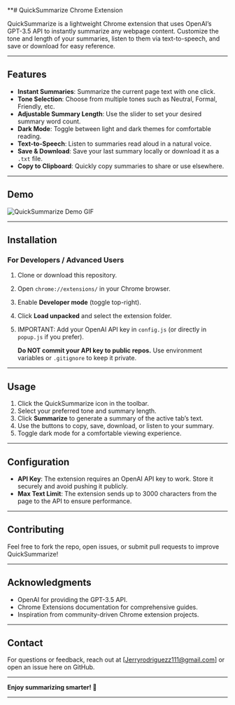 **# QuickSummarize Chrome Extension

QuickSummarize is a lightweight Chrome extension that uses OpenAI’s GPT-3.5 API to instantly summarize any webpage content. Customize the tone and length of your summaries, listen to them via text-to-speech, and save or download for easy reference.

---

## Features

- **Instant Summaries**: Summarize the current page text with one click.
- **Tone Selection**: Choose from multiple tones such as Neutral, Formal, Friendly, etc.
- **Adjustable Summary Length**: Use the slider to set your desired summary word count.
- **Dark Mode**: Toggle between light and dark themes for comfortable reading.
- **Text-to-Speech**: Listen to summaries read aloud in a natural voice.
- **Save & Download**: Save your last summary locally or download it as a `.txt` file.
- **Copy to Clipboard**: Quickly copy summaries to share or use elsewhere.

---

## Demo

![QuickSummarize Demo GIF](link-to-demo-gif-if-any)

---

## Installation

### For Developers / Advanced Users

1. Clone or download this repository.
2. Open `chrome://extensions/` in your Chrome browser.
3. Enable **Developer mode** (toggle top-right).
4. Click **Load unpacked** and select the extension folder.
5. IMPORTANT: Add your OpenAI API key in `config.js` (or directly in `popup.js` if you prefer).
   
   **Do NOT commit your API key to public repos.** Use environment variables or `.gitignore` to keep it private.

---

## Usage

1. Click the QuickSummarize icon in the toolbar.
2. Select your preferred tone and summary length.
3. Click **Summarize** to generate a summary of the active tab’s text.
4. Use the buttons to copy, save, download, or listen to your summary.
5. Toggle dark mode for a comfortable viewing experience.

---

## Configuration

- **API Key**: The extension requires an OpenAI API key to work. Store it securely and avoid pushing it publicly.
- **Max Text Limit**: The extension sends up to 3000 characters from the page to the API to ensure performance.

---

## Contributing

Feel free to fork the repo, open issues, or submit pull requests to improve QuickSummarize!

---

## Acknowledgments

- OpenAI for providing the GPT-3.5 API.
- Chrome Extensions documentation for comprehensive guides.
- Inspiration from community-driven Chrome extension projects.

---

## Contact

For questions or feedback, reach out at [Jerryrodriguezz111@gmail.com] or open an issue here on GitHub.

---

**Enjoy summarizing smarter! 🚀**

******
